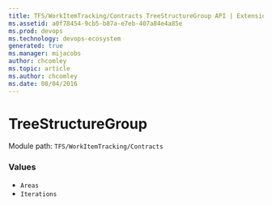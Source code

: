 ```yaml
---
title: TFS/WorkItemTracking/Contracts TreeStructureGroup API | Extensions for Azure DevOps Services
ms.assetid: a0f78454-9cb5-b87a-e7eb-407a84e4a85e
ms.prod: devops
ms.technology: devops-ecosystem
generated: true
ms.manager: mijacobs
author: chcomley
ms.topic: article
ms.author: chcomley
ms.date: 08/04/2016
---
```


# TreeStructureGroup

Module path: `TFS/WorkItemTracking/Contracts`

### Values

* `Areas` 
* `Iterations` 
